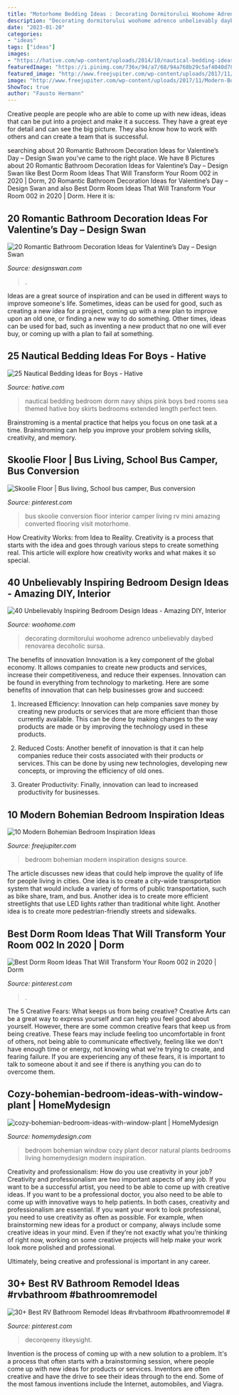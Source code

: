 ```yaml
---
title: "Motorhome Bedding Ideas : Decorating Dormitorului Woohome Adrenco Unbelievably Daybed Renovarea Decoholic Sursa"
description: "Decorating dormitorului woohome adrenco unbelievably daybed renovarea decoholic sursa"
date: "2023-01-20"
categories:
- "ideas"
tags: ["ideas"]
images:
- "https://hative.com/wp-content/uploads/2014/10/nautical-bedding-ideas/18-nautical-bedding-ideas-for-boys.jpg"
featuredImage: "https://i.pinimg.com/736x/94/a7/68/94a768b29c5af4040d78bd5f3e2993a7.jpg"
featured_image: "http://www.freejupiter.com/wp-content/uploads/2017/11/Modern-Bohemian-Bedroom-Inspiration-Ideas-13.jpg"
image: "http://www.freejupiter.com/wp-content/uploads/2017/11/Modern-Bohemian-Bedroom-Inspiration-Ideas-13.jpg"
ShowToc: true
author: "Fausto Hermann"
---
```



Creative people are people who are able to come up with new ideas, ideas that can be put into a project and make it a success. They have a great eye for detail and can see the big picture. They also know how to work with others and can create a team that is successful.

	

		
searching about 20 Romantic Bathroom Decoration Ideas for Valentine’s Day – Design Swan you've came to the right place. We have 8 Pictures about 20 Romantic Bathroom Decoration Ideas for Valentine’s Day – Design Swan like Best Dorm Room Ideas That Will Transform Your Room 002 in 2020 | Dorm, 20 Romantic Bathroom Decoration Ideas for Valentine’s Day – Design Swan and also Best Dorm Room Ideas That Will Transform Your Room 002 in 2020 | Dorm. Here it is:
		
    
## 20 Romantic Bathroom Decoration Ideas For Valentine’s Day – Design Swan

<img loading=lazy src="https://img.designswan.com/2016/01/romanticBath/13.jpg" onerror="this.onerror=null;this.src='https://tse4.mm.bing.net/th?id=OIP.896MUmaWmCpt8KMaSftbzAHaME&amp;pid=15.1';" alt="20 Romantic Bathroom Decoration Ideas for Valentine’s Day – Design Swan">

_Source: designswan.com_

>. 

	

Ideas are a great source of inspiration and can be used in different ways to improve someone's life. Sometimes, ideas can be used for good, such as creating a new idea for a project, coming up with a new plan to improve upon an old one, or finding a new way to do something. Other times, ideas can be used for bad, such as inventing a new product that no one will ever buy, or coming up with a plan to fail at something.

    
## 25 Nautical Bedding Ideas For Boys - Hative

<img loading=lazy src="https://hative.com/wp-content/uploads/2014/10/nautical-bedding-ideas/18-nautical-bedding-ideas-for-boys.jpg" onerror="this.onerror=null;this.src='https://tse2.mm.bing.net/th?id=OIP.RzML-Ce_siOxztIw-iRQfgHaLH&amp;pid=15.1';" alt="25 Nautical Bedding Ideas for Boys - Hative">

_Source: hative.com_

>nautical bedding bedroom dorm navy ships pink boys bed rooms sea themed hative boy skirts bedrooms extended length perfect teen. 

	

Brainstroming is a mental practice that helps you focus on one task at a time. Brainstroming can help you improve your problem solving skills, creativity, and memory.

    
## Skoolie Floor | Bus Living, School Bus Camper, Bus Conversion

<img loading=lazy src="https://i.pinimg.com/736x/5f/d6/87/5fd6872c51828845e7d1d07139c3ac49.jpg" onerror="this.onerror=null;this.src='https://tse2.mm.bing.net/th?id=OIP.yK8Y_GsIKOJlGHkr1ww0yQHaJ4&amp;pid=15.1';" alt="Skoolie Floor | Bus living, School bus camper, Bus conversion">

_Source: pinterest.com_

>bus skoolie conversion floor interior camper living rv mini amazing converted flooring visit motorhome. 

	

How Creativity Works: from Idea to Reality.
Creativity is a process that starts with the idea and goes through various steps to create something real. This article will explore how creativity works and what makes it so special.

    
## 40 Unbelievably Inspiring Bedroom Design Ideas - Amazing DIY, Interior

<img loading=lazy src="https://www.woohome.com/wp-content/uploads/2014/01/Wonderful-Bedroom-Design-Ideas-25.jpg" onerror="this.onerror=null;this.src='https://tse1.mm.bing.net/th?id=OIP.XXnlCkCaZVCiGzQuTnhzJAHaLH&amp;pid=15.1';" alt="40 Unbelievably Inspiring Bedroom Design Ideas - Amazing DIY, Interior">

_Source: woohome.com_

>decorating dormitorului woohome adrenco unbelievably daybed renovarea decoholic sursa. 

	

The benefits of innovation
Innovation is a key component of the global economy. It allows companies to create new products and services, increase their competitiveness, and reduce their expenses. Innovation can be found in everything from technology to marketing. Here are some benefits of innovation that can help businesses grow and succeed:
1. Increased Efficiency: Innovation can help companies save money by creating new products or services that are more efficient than those currently available. This can be done by making changes to the way products are made or by improving the technology used in these products.

2. Reduced Costs: Another benefit of innovation is that it can help companies reduce their costs associated with their products or services. This can be done by using new technologies, developing new concepts, or improving the efficiency of old ones.

3. Greater Productivity: Finally, innovation can lead to increased productivity for businesses.

    
## 10 Modern Bohemian Bedroom Inspiration Ideas

<img loading=lazy src="http://www.freejupiter.com/wp-content/uploads/2017/11/Modern-Bohemian-Bedroom-Inspiration-Ideas-13.jpg" onerror="this.onerror=null;this.src='https://tse1.mm.bing.net/th?id=OIP.mzd6sfKatSGKsv9nbHpycgHaLH&amp;pid=15.1';" alt="10 Modern Bohemian Bedroom Inspiration Ideas">

_Source: freejupiter.com_

>bedroom bohemian modern inspiration designs source. 

	

The article discusses new ideas that could help improve the quality of life for people living in cities. One idea is to create a city-wide transportation system that would include a variety of forms of public transportation, such as bike share, tram, and bus. Another idea is to create more efficient streetlights that use LED lights rather than traditional white light. Another idea is to create more pedestrian-friendly streets and sidewalks.

    
## Best Dorm Room Ideas That Will Transform Your Room 002 In 2020 | Dorm

<img loading=lazy src="https://i.pinimg.com/736x/94/a7/68/94a768b29c5af4040d78bd5f3e2993a7.jpg" onerror="this.onerror=null;this.src='https://tse2.mm.bing.net/th?id=OIP.LoyZfGHtA8hLBhTFEe90GwHaLH&amp;pid=15.1';" alt="Best Dorm Room Ideas That Will Transform Your Room 002 in 2020 | Dorm">

_Source: pinterest.com_

>. 

	

The 5 Creative Fears: What keeps us from being creative?
Creative Arts can be a great way to express yourself and can help you feel good about yourself. However, there are some common creative fears that keep us from being creative. These fears may include feeling too uncomfortable in front of others, not being able to communicate effectively, feeling like we don't have enough time or energy, not knowing what we're trying to create, and fearing failure. If you are experiencing any of these fears, it is important to talk to someone about it and see if there is anything you can do to overcome them.

    
## Cozy-bohemian-bedroom-ideas-with-window-plant | HomeMydesign

<img loading=lazy src="https://homemydesign.com/wp-content/uploads/2020/09/cozy-bohemian-bedroom-ideas-with-window-plant.jpg" onerror="this.onerror=null;this.src='https://tse4.mm.bing.net/th?id=OIP.9342OwIdSQDehKnFujgWBQHaLH&amp;pid=15.1';" alt="cozy-bohemian-bedroom-ideas-with-window-plant | HomeMydesign">

_Source: homemydesign.com_

>bedroom bohemian window cozy plant decor natural plants bedrooms living homemydesign modern inspiration. 

	

Creativity and professionalism: How do you use creativity in your job?
Creativity and professionalism are two important aspects of any job. If you want to be a successful artist, you need to be able to come up with creative ideas. If you want to be a professional doctor, you also need to be able to come up with innovative ways to help patients. In both cases, creativity and professionalism are essential.
If you want your work to look professional, you need to use creativity as often as possible. For example, when brainstorming new ideas for a product or company, always include some creative ideas in your mind. Even if they’re not exactly what you’re thinking of right now, working on some creative projects will help make your work look more polished and professional.

Ultimately, being creative and professional is important in any career.

    
## 30+ Best RV Bathroom Remodel Ideas #rvbathroom #bathroomremodel #

<img loading=lazy src="https://i.pinimg.com/736x/7d/b7/88/7db788fe4709b2d42f02dbfc29c66876.jpg" onerror="this.onerror=null;this.src='https://tse1.mm.bing.net/th?id=OIP.rVCkjp5IJ4ZjxpMejPqs6wHaLo&amp;pid=15.1';" alt="30+ Best RV Bathroom Remodel Ideas #rvbathroom #bathroomremodel #">

_Source: pinterest.com_

>decorqeeny itkeysight. 

	

Invention is the process of coming up with a new solution to a problem. It's a process that often starts with a brainstorming session, where people come up with new ideas for products or services. Inventors are often creative and have the drive to see their ideas through to the end. Some of the most famous inventions include the Internet, automobiles, and Viagra.

